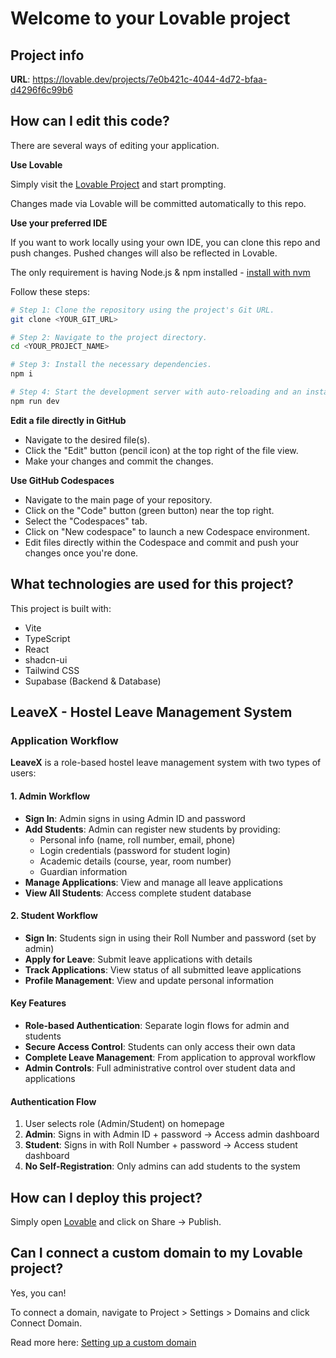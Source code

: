 # Welcome to your Lovable project

## Project info

**URL**: https://lovable.dev/projects/7e0b421c-4044-4d72-bfaa-d4296f6c99b6

## How can I edit this code?

There are several ways of editing your application.

**Use Lovable**

Simply visit the [Lovable Project](https://lovable.dev/projects/7e0b421c-4044-4d72-bfaa-d4296f6c99b6) and start prompting.

Changes made via Lovable will be committed automatically to this repo.

**Use your preferred IDE**

If you want to work locally using your own IDE, you can clone this repo and push changes. Pushed changes will also be reflected in Lovable.

The only requirement is having Node.js & npm installed - [install with nvm](https://github.com/nvm-sh/nvm#installing-and-updating)

Follow these steps:

```sh
# Step 1: Clone the repository using the project's Git URL.
git clone <YOUR_GIT_URL>

# Step 2: Navigate to the project directory.
cd <YOUR_PROJECT_NAME>

# Step 3: Install the necessary dependencies.
npm i

# Step 4: Start the development server with auto-reloading and an instant preview.
npm run dev
```

**Edit a file directly in GitHub**

- Navigate to the desired file(s).
- Click the "Edit" button (pencil icon) at the top right of the file view.
- Make your changes and commit the changes.

**Use GitHub Codespaces**

- Navigate to the main page of your repository.
- Click on the "Code" button (green button) near the top right.
- Select the "Codespaces" tab.
- Click on "New codespace" to launch a new Codespace environment.
- Edit files directly within the Codespace and commit and push your changes once you're done.

## What technologies are used for this project?

This project is built with:

- Vite
- TypeScript
- React
- shadcn-ui
- Tailwind CSS
- Supabase (Backend & Database)

## LeaveX - Hostel Leave Management System

### Application Workflow

**LeaveX** is a role-based hostel leave management system with two types of users:

#### 1. Admin Workflow
- **Sign In**: Admin signs in using Admin ID and password
- **Add Students**: Admin can register new students by providing:
  - Personal info (name, roll number, email, phone)
  - Login credentials (password for student login)
  - Academic details (course, year, room number)
  - Guardian information
- **Manage Applications**: View and manage all leave applications
- **View All Students**: Access complete student database

#### 2. Student Workflow
- **Sign In**: Students sign in using their Roll Number and password (set by admin)
- **Apply for Leave**: Submit leave applications with details
- **Track Applications**: View status of all submitted leave applications
- **Profile Management**: View and update personal information

#### Key Features
- **Role-based Authentication**: Separate login flows for admin and students
- **Secure Access Control**: Students can only access their own data
- **Complete Leave Management**: From application to approval workflow
- **Admin Controls**: Full administrative control over student data and applications

#### Authentication Flow
1. User selects role (Admin/Student) on homepage
2. **Admin**: Signs in with Admin ID + password → Access admin dashboard
3. **Student**: Signs in with Roll Number + password → Access student dashboard
4. **No Self-Registration**: Only admins can add students to the system

## How can I deploy this project?

Simply open [Lovable](https://lovable.dev/projects/7e0b421c-4044-4d72-bfaa-d4296f6c99b6) and click on Share -> Publish.

## Can I connect a custom domain to my Lovable project?

Yes, you can!

To connect a domain, navigate to Project > Settings > Domains and click Connect Domain.

Read more here: [Setting up a custom domain](https://docs.lovable.dev/tips-tricks/custom-domain#step-by-step-guide)
